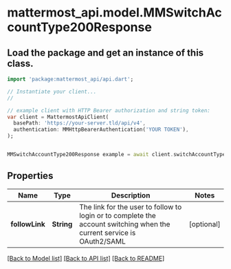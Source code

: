 # mattermost_api.model.MMSwitchAccountType200Response

## Load the package and get an instance of this class.
```dart
import 'package:mattermost_api/api.dart';

// Instantiate your client...
//

// example client with HTTP Bearer authorization and string token:
var client = MattermostApiClient(
  basePath: 'https://your-server.tld/api/v4',
  authentication: MMHttpBearerAuthentication('YOUR TOKEN'),
);


MMSwitchAccountType200Response example = await client.switchAccountType200Response.FUNCTION_THAT_RETURNS_THIS_CLASS();

```

## Properties
Name | Type | Description | Notes
------------ | ------------- | ------------- | -------------
**followLink** | **String** | The link for the user to follow to login or to complete the account switching when the current service is OAuth2/SAML | [optional] 

[[Back to Model list]](../GENERATED_README.md#documentation-for-models) [[Back to API list]](../GENERATED_README.md#documentation-for-api-endpoints) [[Back to README]](../GENERATED_README.md)


